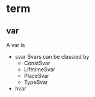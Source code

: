 # term

## var

A var is
- svar
    Svars can be classied by
    - ConstSvar
    - LifetimeSvar
    - PlaceSvar
    - TypeSvar
- hvar